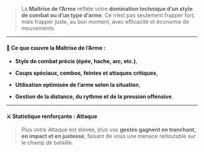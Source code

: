 > La **Maîtrise de l’Arme** reflète votre **domination technique d’un style de combat ou d’un type d’arme**. Ce n’est pas seulement frapper fort, mais frapper juste, au bon moment, avec efficacité et économie de mouvements.

---

#### 📌 **Ce que couvre la Maîtrise de l’Arme** :

- **Style de combat précis (épée, hache, arc, etc.)**,
    
- **Coups spéciaux, combos, feintes et attaques critiques**,
    
- **Utilisation optimisée de l’arme selon la situation**,
    
- **Gestion de la distance, du rythme et de la pression offensive**.
    

---

#### ⚔️ **Statistique renforçante : Attaque**

> Plus votre Attaque est élevée, plus vos **gestes gagnent en tranchant, en impact et en justesse**, faisant de vous une menace redoutable sur le champ de bataille.